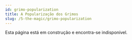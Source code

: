 ```yaml
---
id: grimo-popularization
title: A Popularização dos Grimos
slug: /5-the-magic/grimo-popularization
---
```


Esta página está em construção e encontra-se indisponível.
